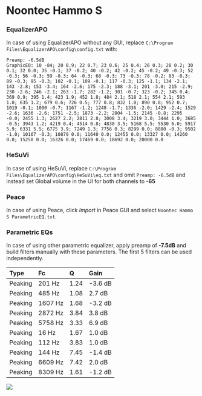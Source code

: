 # Noontec Hammo S

### EqualizerAPO
In case of using EqualizerAPO without any GUI, replace `C:\Program Files\EqualizerAPO\config\config.txt`
with:
```
Preamp: -6.5dB
GraphicEQ: 10 -84; 20 0.9; 22 0.7; 23 0.6; 25 0.4; 26 0.3; 28 0.2; 30 0.1; 32 0.0; 35 -0.1; 37 -0.2; 40 -0.2; 42 -0.2; 45 -0.2; 49 -0.3; 52 -0.3; 56 -0.3; 59 -0.3; 64 -0.3; 68 -0.3; 73 -0.3; 78 -0.2; 83 -0.3; 89 -0.3; 95 -0.3; 102 -0.1; 109 -0.1; 117 -0.3; 125 -1.1; 134 -2.1; 143 -2.8; 153 -3.4; 164 -2.6; 175 -2.3; 188 -3.1; 201 -3.0; 215 -2.9; 230 -2.6; 246 -2.1; 263 -1.7; 282 -1.2; 301 -0.7; 323 -0.2; 345 0.4; 369 0.9; 395 1.4; 423 1.9; 452 1.8; 484 2.1; 518 2.1; 554 2.1; 593 1.8; 635 1.2; 679 0.6; 726 0.5; 777 0.8; 832 1.0; 890 0.8; 952 0.7; 1019 -0.1; 1090 -0.7; 1167 -1.2; 1248 -1.7; 1336 -2.0; 1429 -2.4; 1529 -2.6; 1636 -2.6; 1751 -2.5; 1873 -2.2; 2004 -1.5; 2145 -0.8; 2295 -0.0; 2455 1.3; 2627 2.2; 2811 2.8; 3008 3.4; 3219 3.0; 3444 1.0; 3685 -0.5; 3943 1.2; 4219 0.4; 4514 0.8; 4830 3.5; 5168 5.5; 5530 6.0; 5917 5.9; 6331 5.5; 6775 3.9; 7249 1.3; 7756 0.3; 8299 0.0; 8880 -0.3; 9502 -1.0; 10167 -0.3; 10879 0.0; 11640 0.0; 12455 0.0; 13327 0.0; 14260 0.0; 15258 0.0; 16326 0.0; 17469 0.0; 18692 0.0; 20000 0.0
```

### HeSuVi
In case of using HeSuVi, replace `C:\Program Files\EqualizerAPO\config\HeSuVi\eq.txt` and omit `Preamp:
-6.5dB` and instead set Global volume in the UI for both channels to **-65**

### Peace
In case of using Peace, click *Import* in Peace GUI and select `Noontec Hammo S ParametricEQ.txt`.

### Parametric EQs
In case of using other parametric equalizer, apply preamp of **-7.5dB** and build filters manually with
these parameters. The first 5 filters can be used independently.

| Type    | Fc      |    Q | Gain    |
|:--------|:--------|:-----|:--------|
| Peaking | 201 Hz  | 1.24 | -3.6 dB |
| Peaking | 485 Hz  | 1.08 | 2.7 dB  |
| Peaking | 1607 Hz | 1.68 | -3.2 dB |
| Peaking | 2872 Hz | 3.84 | 3.8 dB  |
| Peaking | 5758 Hz | 3.33 | 6.9 dB  |
| Peaking | 16 Hz   | 1.67 | 1.0 dB  |
| Peaking | 112 Hz  | 3.83 | 1.0 dB  |
| Peaking | 144 Hz  | 7.45 | -1.4 dB |
| Peaking | 6609 Hz | 7.42 | 2.0 dB  |
| Peaking | 8309 Hz | 1.61 | -1.2 dB |

![](https://raw.githubusercontent.com/jaakkopasanen/AutoEq/master/results/innerfidelity/sbaf-serious/Noontec%20Hammo%20S/Noontec%20Hammo%20S.png)